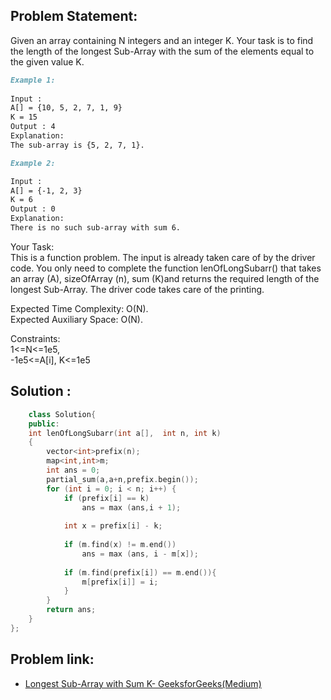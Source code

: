 ## Problem Statement:
Given an array containing N integers and an integer K. Your task is to find the length of the longest Sub-Array with the sum of the elements equal to the given value K.

 
```markdown
Example 1:
 
Input :
A[] = {10, 5, 2, 7, 1, 9}
K = 15
Output : 4
Explanation:
The sub-array is {5, 2, 7, 1}.
```

```markdown
Example 2:

Input :  
A[] = {-1, 2, 3} 
K = 6 
Output : 0 
Explanation:
There is no such sub-array with sum 6.
```

Your Task:</br>
This is a function problem. The input is already taken care of by the driver code. You only need to complete the function lenOfLongSubarr() that takes an array (A), sizeOfArray (n),  sum (K)and returns the required length of the longest Sub-Array. The driver code takes care of the printing.

Expected Time Complexity: O(N).</br>
Expected Auxiliary Space: O(N).

 

Constraints: </br>
1<=N<=1e5,</br>
-1e5<=A[i], K<=1e5 

## Solution :
```c++
    class Solution{
    public:
    int lenOfLongSubarr(int a[],  int n, int k) 
    { 
        vector<int>prefix(n);
        map<int,int>m;
        int ans = 0;
        partial_sum(a,a+n,prefix.begin());
        for (int i = 0; i < n; i++) {
            if (prefix[i] == k)
                ans = max (ans,i + 1);
                
            int x = prefix[i] - k;
            
            if (m.find(x) != m.end()) 
                ans = max (ans, i - m[x]);
            
            if (m.find(prefix[i]) == m.end()){
                m[prefix[i]] = i;
            }
        }
        return ans;
    }
};
```

## Problem link:
- [Longest Sub-Array with Sum K- GeeksforGeeks(Medium)](https://practice.geeksforgeeks.org/problems/longest-sub-array-with-sum-k0809/0)
